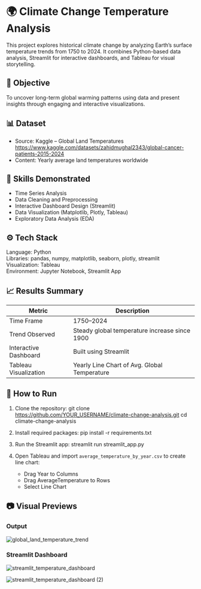 # 🌍 Climate Change Temperature Analysis

This project explores historical climate change by analyzing Earth’s surface temperature trends from 1750 to 2024. It combines Python-based data analysis, Streamlit for interactive dashboards, and Tableau for visual storytelling.

## 📌 Objective

To uncover long-term global warming patterns using data and present insights through engaging and interactive visualizations.

## 📊 Dataset

- Source: Kaggle – Global Land Temperatures  
  https://www.kaggle.com/datasets/zahidmughal2343/global-cancer-patients-2015-2024  
- Content: Yearly average land temperatures worldwide

## 🧠 Skills Demonstrated

- Time Series Analysis  
- Data Cleaning and Preprocessing  
- Interactive Dashboard Design (Streamlit)  
- Data Visualization (Matplotlib, Plotly, Tableau)  
- Exploratory Data Analysis (EDA)

## ⚙️ Tech Stack

Language: Python  
Libraries: pandas, numpy, matplotlib, seaborn, plotly, streamlit  
Visualization: Tableau  
Environment: Jupyter Notebook, Streamlit App

## 📈 Results Summary

| Metric                        | Description                                      |
|------------------------------|--------------------------------------------------|
| Time Frame                   | 1750–2024                                        |
| Trend Observed               | Steady global temperature increase since 1900   |
| Interactive Dashboard        | Built using Streamlit                           |
| Tableau Visualization        | Yearly Line Chart of Avg. Global Temperature    |

## 🚀 How to Run

1. Clone the repository:
   git clone https://github.com/YOUR_USERNAME/climate-change-analysis.git
   cd climate-change-analysis

2. Install required packages:
   pip install -r requirements.txt

3. Run the Streamlit app:
   streamlit run streamlit_app.py

4. Open Tableau and import `average_temperature_by_year.csv` to create line chart:
   - Drag Year to Columns  
   - Drag AverageTemperature to Rows  
   - Select Line Chart

## 📷 Visual Previews

### Output

![global_land_temperature_trend](https://github.com/user-attachments/assets/a2625ead-62ff-403a-8d4c-f9e8fcd90979)


### Streamlit Dashboard

![streamlit_temperature_dashboard](https://github.com/user-attachments/assets/34130dad-4bd1-4447-a1da-381b41e92fd4)

![streamlit_temperature_dashboard (2)](https://github.com/user-attachments/assets/374f951f-fea3-45d6-acf2-2666149c78ed)







